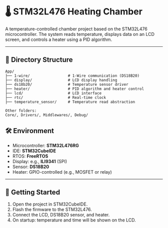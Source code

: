 # 🌡️ STM32L476 Heating Chamber

A temperature-controlled chamber project based on the STM32L476 microcontroller. The system reads temperature, displays data on an LCD screen, and controls a heater using a PID algorithm.

---

## 📁 Directory Structure

```
App/
├── 1-wire/                 # 1-Wire communication (DS18B20)
├── display/                # LCD display handling
├── ds18b20/                # Temperature sensor driver
├── heater/                 # PID algorithm and heater control
├── lcd/                    # LCD interface
├── rtc/                    # Real-time clock
├── temperature_sensor/     # Temperature read abstraction

Other folders:
Core/, Drivers/, Middlewares/, Debug/
```

## 🛠️ Environment

- Microcontroller: **STM32L476RG**
- IDE: **STM32CubeIDE**
- RTOS: **FreeRTOS**
- Display: e.g., **ILI9341** (SPI)
- Sensor: **DS18B20**
- Heater: GPIO-controlled (e.g., MOSFET or relay)

---

## 🚀 Getting Started

1. Open the project in STM32CubeIDE.
2. Flash the firmware to the STM32L476.
3. Connect the LCD, DS18B20 sensor, and heater.
4. On startup: temperature and time will be shown on the LCD.